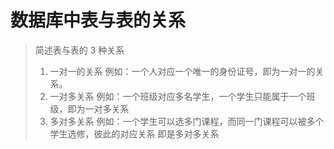 # 数据库中表与表的关系

> 简述表与表的 3 种关系
>
> 1. 一对一的关系
>    例如：一个人对应一个唯一的身份证号，即为一对一的关系。
> 2. 一对多关系
>    例如：一个班级对应多名学生，一个学生只能属于一个班级，即为一对多关系
> 3. 多对多关系
>    例如：一个学生可以选多门课程，而同一门课程可以被多个学生选修，彼此的对应关系
>    即是多对多关系
